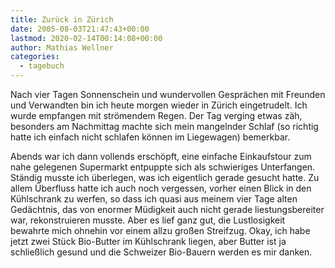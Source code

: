 ```yaml
---
title: Zurück in Zürich
date: 2005-08-03T21:47:43+00:00
lastmod: 2020-02-14T00:14:08+00:00
author: Mathias Wellner
categories:
  - tagebuch
---
```

Nach vier Tagen Sonnenschein und wundervollen Gesprächen mit Freunden und Verwandten bin ich heute morgen wieder in Zürich eingetrudelt. Ich wurde empfangen mit strömendem Regen. Der Tag verging etwas zäh, besonders am Nachmittag machte sich mein mangelnder Schlaf (so richtig hatte ich einfach nicht schlafen können im Liegewagen) bemerkbar. 

<!--more-->

Abends war ich dann vollends erschöpft, eine einfache Einkaufstour zum nahe gelegenen Supermarkt entpuppte sich als schwieriges Unterfangen. Ständig musste ich überlegen, was ich eigentlich gerade gesucht hatte. Zu allem Überfluss hatte ich auch noch vergessen, vorher einen Blick in den Kühlschrank zu werfen, so dass ich quasi aus meinem vier Tage alten Gedächtnis, das von enormer Müdigkeit auch nicht gerade liestungsbereiter war, rekonstruieren musste. Aber es lief ganz gut, die Lustlosigkeit bewahrte mich ohnehin vor einem allzu großen Streifzug. Okay, ich habe jetzt zwei Stück Bio-Butter im Kühlschrank liegen, aber Butter ist ja schließlich gesund und die Schweizer Bio-Bauern werden es mir danken.